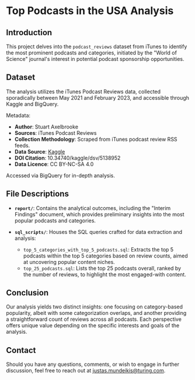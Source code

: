 # Top Podcasts in the USA Analysis

## Introduction

This project delves into the `podcast_reviews` dataset from iTunes to identify the most prominent podcasts and categories, initiated by the "World of Science" journal's interest in potential podcast sponsorship opportunities.

## Dataset

The analysis utilizes the iTunes Podcast Reviews data, collected sporadically between May 2021 and February 2023, and accessible through Kaggle and BigQuery.

Metadata:

- **Author**: Stuart Axelbrooke
- **Sources**: iTunes Podcast Reviews
- **Collection Methodology**: Scraped from iTunes podcast review RSS feeds.
- **Data Source**: [Kaggle](https://www.kaggle.com/datasets/thoughtvector/podcastreviews)
- **DOI Citation**: 10.34740/kaggle/dsv/5138952
- **Data Licence**: CC BY-NC-SA 4.0

Accessed via BigQuery for in-depth analysis.

## File Descriptions

- **`report/`**: Contains the analytical outcomes, including the "Interim Findings" document, which provides preliminary insights into the most popular podcasts and categories.

- **`sql_scripts/`**: Houses the SQL queries crafted for data extraction and analysis:
  - `top_5_categories_with_top_5_podcasts.sql`: Extracts the top 5 podcasts within the top 5 categories based on review counts, aimed at uncovering popular content niches.
  - `top_25_podcasts.sql`: Lists the top 25 podcasts overall, ranked by the number of reviews, to highlight the most engaged-with content.

## Conclusion

Our analysis yields two distinct insights: one focusing on category-based popularity, albeit with some categorization overlaps, and another providing a straightforward count of reviews across all podcasts. Each perspective offers unique value depending on the specific interests and goals of the analysis.

## Contact

Should you have any questions, comments, or wish to engage in further discussion, feel free to reach out at justas.mundeikis@turing.com.
